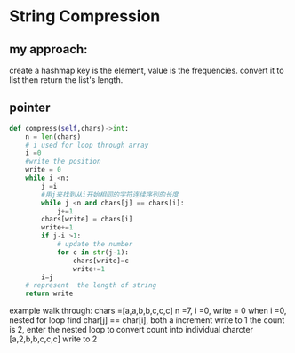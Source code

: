 # String Compression

## my approach:

create a hashmap key is the element, value is the frequencies.
convert it to list then return the list's length.

## pointer 

```Python
def compress(self,chars)->int:
    n = len(chars)
    # i used for loop through array
    i =0
    #write the position
    write = 0
    while i <n:
        j =i
        #用j来找到从i开始相同的字符连续序列的长度
        while j <n and chars[j] == chars[i]:
            j+=1
        chars[write] = chars[i]
        write+=1
        if j-i >1:
            # update the number
            for c in str(j-1):
                chars[write]=c
                write+=1
        i=j
    # represent  the length of string
    return write
```

example walk through:
chars =[a,a,b,b,c,c,c]
n =7, i =0, write = 0
when i =0, nested for loop find char[j] == char[i], both a
increment write to 1
the count is 2, enter the nested loop to convert count into individual charcter
[a,2,b,b,c,c,c]
write to 2
